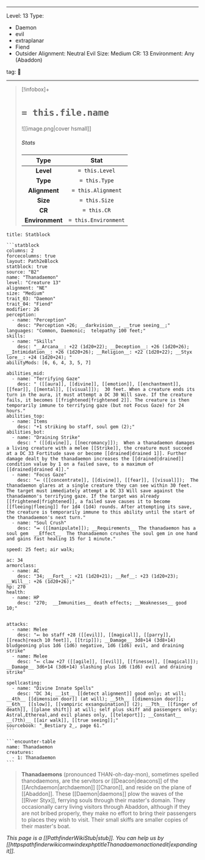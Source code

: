 
---


Level: 13
Type:
- Daemon
- evil
- extraplanar
- Fiend
- Outsider
Alignment: Neutral Evil
Size: Medium
CR: 13
Environment: Any (Abaddon)


tag: 👹

---

> [!infobox]+
> #  `= this.file.name`
> ![[image.png|cover hsmall]]
> ##### Stats
> Type | Stat |
> :---:|:---:|
> **Level** | `= this.Level` |
> **Type** | `= this.Type` |
> **Alignment** | `= this.Alignment` |
> **Size** | `= this.Size` |
> **CR** | `= this.CR` |
> **Environment** | `= this.Environment` |




````ad-info
title: Statblock

```statblock
columns: 2
forcecolumns: true
layout: Path2eBlock
statblock: true
source: "B2"
name: "Thanadaemon"
level: "Creature 13"
alignment: "NE"
size: "Medium"
trait_03: "Daemon"
trait_04: "Fiend"
modifier: 26
perception:
  - name: "Perception"
    desc: "Perception +26; __darkvision__, __true seeing__;"
languages: "Common, Daemonic;  telepathy 100 feet;"
skills:
  - name: "Skills"
    desc: "__Arcana__: +22 (1d20+22); __Deception__: +26 (1d20+26); __Intimidation__: +26 (1d20+26); __Religion__: +22 (1d20+22); __Styx lore__: +24 (1d20+24); "
abilityMods: [6, 6, 4, 3, 5, 7]

abilities_mid:
  - name: "Terrifying Gaze"
    desc: " ([[aura]], [[divine]], [[emotion]], [[enchantment]], [[fear]], [[mental]], [[visual]]);  30 feet. When a creature ends its turn in the aura, it must attempt a DC 30 Will save. If the creature fails, it becomes [[frightened|frightened 2]]. The creature is then temporarily immune to terrifying gaze (but not Focus Gaze) for 24 hours."
abilities_top:
  - name: Items
    desc: "+1 striking bo staff, soul gem (2);"
abilities_bot:
  - name: "Draining Strike"
    desc: " ([[divine]], [[necromancy]]);  When a thanadaemon damages a living creature with a melee [[Strike]], the creature must succeed at a DC 33 Fortitude save or become [[drained|drained 1]]. Further damage dealt by the thanadaemon increases the [[drained|drained]] condition value by 1 on a failed save, to a maximum of [[drained|drained 4]]."
  - name: "Focus Gaze"
    desc: "⬻ ([[concentrate]], [[divine]], [[fear]], [[visual]]);  The thanadaemon glares at a single creature they can see within 30 feet. The target must immediately attempt a DC 33 Will save against the thanadaemon's terrifying gaze. If the target was already [[frightened|frightened]], a failed save causes it to become [[fleeing|fleeing]] for 1d4 (1d4) rounds. After attempting its save, the creature is temporarily immune to this ability until the start of the thanadaemon's next turn."
  - name: "Soul Crush"
    desc: "⬺ ([[manipulate]]); __Requirements__ The thanadaemon has a soul gem  __Effect__  The thanadaemon crushes the soul gem in one hand and gains fast healing 15 for 1 minute."

speed: 25 feet; air walk;

ac: 34
armorclass:
  - name: AC
    desc: "34; __Fort__: +21 (1d20+21); __Ref__: +23 (1d20+23); __Will__: +26 (1d20+26);"
hp: 270
health:
  - name: HP
    desc: "270;  __Immunities__ death effects; __Weaknesses__ good 10;"


attacks:
  - name: Melee
    desc: "⬻ bo staff +28 ([[evil]], [[magical]], [[parry]], [[reach|reach 10 feet]], [[trip]]); __Damage__ 3d8+14 (3d8+14) bludgeoning plus 1d6 (1d6) negative, 1d6 (1d6) evil, and draining strike"
  - name: Melee
    desc: "⬻ claw +27 ([[agile]], [[evil]], [[finesse]], [[magical]]); __Damage__ 3d6+14 (3d6+14) slashing plus 1d6 (1d6) evil and draining strike"

spellcasting:
  - name: "Divine Innate Spells"
    desc: "DC 34; __1st__ [[detect alignment]] good only; at will; __4th__ [[dimension door]] (at will); __5th__ [[dimension door]]; __6th__ [[slow]], [[vampiric exsanguination]] (2); __7th__ [[finger of death]], [[plane shift]] at will; self plus skiff and passengers only; Astral,Ethereal,and evil planes only, [[teleport]]; __Constant__ __(7th)__ [[air walk]], [[true seeing]];"
sourcebook: "_Bestiary 2_, page 61."
```

```encounter-table
name: Thanadaemon
creatures:
  - 1: Thanadaemon
```

````



> **Thanadaemons** (pronounced THAN-oh-day-mon), sometimes spelled thanodaemons, are the servitors or [[Deacon|deacons]] of the [[Archdaemon|archdaemon]] [[Charon]], and reside on the plane of [[Abaddon]]. These [[Daemon|daemons]] plow the waves of the [[River Styx]], ferrying souls through their master's domain. They occasionally carry living visitors through Abaddon, although if they are not bribed properly, they make no effort to bring their passengers to places they wish to visit. Their small skiffs are smaller copies of their master's boat.



*This page is a [[PathfinderWikiStub|stub]]. You can help us by [[httpspathfinderwikicomwindexphptitleThanadaemonactionedit|expanding it]].*










